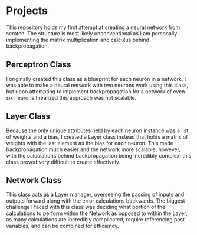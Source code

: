 # Projects
This repository holds my first attempt at creating a neural network from scratch. The structure is most likely unconventional as I am personally implementing the matrix multiplication and calculus behind backpropagation.
## Perceptron Class
I originally created this class as a blueprint for each neuron in a network. I was able to make a neural network with two neurons work using this class, but upon attempting to implement backpropagation for a network of even six neurons I realized this approach was not scalable.
## Layer Class
Because the only unique attributes held by each neuron instance was a list of weights and a bias, I created a Layer class instead that holds a matrix of weights with the last element as the bias for each neuron. This made backpropagation much easier and the network more scalable, however, with the calculations behind backpropagation being incredibly complex, this class proved very difficult to create effectively.
## Network Class
This class acts as a Layer manager, overseeing the passing of inputs and outputs forward along with the error calculations backwards. The biggest challenge I faced with this class was deciding what portion of the calculations to perform within the Network as opposed to within the Layer, as many calculations are incredibly complicated, require referencing past variables, and can be combined for efficiency.
##
